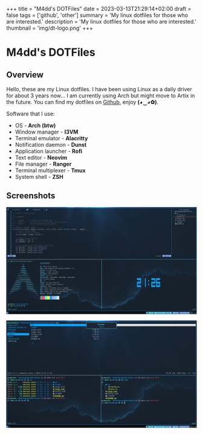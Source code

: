 +++
title = "M4dd's DOTFiles"
date = 2023-03-13T21:29:14+02:00
draft = false
tags = ['github', 'other']
summary = 'My linux dotfiles for those who are interested.'
description = 'My linux dotfiles for those who are interested.'
thumbnail = 'img/dt-logo.png' 
+++

# M4dd's DOTFiles
## Overview

Hello, these are my Linux dotfiles. I have been using Linux as a daily driver for about 3 years now... I am currently using Arch but might move to Artix in the future. You can find my dotfiles on [Github](https://github.com/m4dr1nch/dotfiles), enjoy **(◕‿◕✿)**.

Software that I use:
* OS - **Arch (btw)**
* Window manager - **I3VM**
* Terminal emulator - **Alacritty**
* Notification daemon - **Dunst**
* Application launcher - **Rofi**
* Text editor - **Neovim**
* File manager - **Ranger**
* Terminal multiplexer - **Tmux**
* System shell - **ZSH**

## Screenshots

![](img/dt-desktop.png)

![](img/dt-desktop-2.png)
